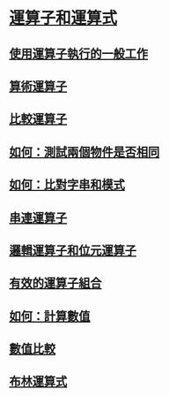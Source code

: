 # [運算子和運算式](index.md)
## [使用運算子執行的一般工作](common-tasks-performed-with-visual-basic-operators.md)
## [算術運算子](arithmetic-operators.md)
## [比較運算子](comparison-operators.md)
## [如何：測試兩個物件是否相同](how-to-test-whether-two-objects-are-the-same.md)
## [如何：比對字串和模式](how-to-match-a-string-against-a-pattern.md)
## [串連運算子](concatenation-operators.md)
## [邏輯運算子和位元運算子](logical-and-bitwise-operators.md)
## [有效的運算子組合](efficient-combination-of-operators.md)
## [如何：計算數值](how-to-calculate-numeric-values.md)
## [數值比較](value-comparisons.md)
## [布林運算式](boolean-expressions.md)
